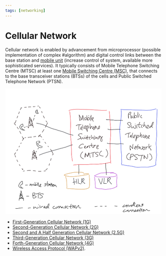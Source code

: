 ```yaml
---
tags: [networking]
---
```


# Cellular Network

Cellular network is enabled by advancement from microprocessor (possible
implementation of complex #algorithm) and digital control links between the base
station and [mobile unit](202303292141.md) (increase control of system,
available more sophisticated services). It typically consists of Mobile
Telephone Switching Centre (MTSC) at least one [Mobile Switching Centre (MSC)](202305081828.md),
that connects to the base transceiver stations (BTSs) of the cells and Public
Switched Telephone Network (PTSN).

![Cellular network typical infrastructure](pic/cell-network-general-infrastructure-view.png)

- [First-Generation Cellular Network (1G)](202303311218.md)
- [Second-Generation Cellular Network (2G)](202303311222.md)
- [Second and A Half Generation Cellular Network (2.5G)](202303311226.md)
- [Third-Generation Cellular Network (3G)](202303311227.md)
- [Forth-Generation Cellular Network (4G)](202303312039.md)
- [Wireless Access Protocol (WAPv2)](202302161711.md).
